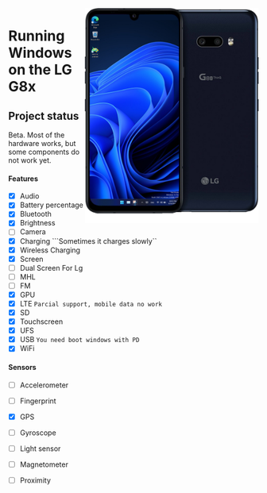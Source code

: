 <img align="right" src="https://github.com/Icesito68/Port-Windows-11-Lg-G8x/blob/Lg-G8x/mh2lm.png" width="350" alt="Windows 11 Running On A Lg G8x">


# Running Windows on the LG G8x

## Project status

Beta. Most of the hardware works, but some components do not work yet.

#### Features

- [x] Audio
- [x] Battery percentage
- [x] Bluetooth
- [x] Brightness
- [ ] Camera
- [x] Charging ```Sometimes it charges slowly``
- [x] Wireless Charging 
- [x] Screen
- [ ] Dual Screen For Lg
- [ ] MHL
- [ ] FM
- [x] GPU
- [x] LTE ```Parcial support, mobile data no work```
- [x] SD
- [x] Touchscreen
- [x] UFS
- [x] USB ```You need boot windows with PD```
- [x] WiFi

#### Sensors
- [ ] Accelerometer
- [ ] Fingerprint
- [x] GPS
- [ ] Gyroscope
- [ ] Light sensor
- [ ] Magnetometer
- [ ] Proximity

